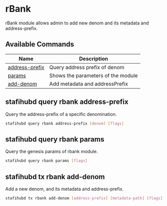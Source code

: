 # rBank
rBank module allows admin to add new denom and its metadata and address-prefix.

## Available Commands

| Name                                  | Description                                            |
| ------------------------------------- | ------------------------------------------------------ |
| [address-prefix](#stafihubd-query-rbank-address-prefix) | Query address prefix of denom                  |
| [params](#stafihubd-query-rbank-params)       | Shows the parameters of the module           |
| [add-denom](#stafihubd-tx-rbank-add-denom)            | Add metadata and addressPrefix |

## stafihubd query rbank address-prefix
Query the address-prefix of a specific denomination.
```bash
stafihubd query rbank address-prefix [denom] [flags]
```

## stafihubd query rbank params
Query the genesis params of rbank module.
```bash
stafihubd query rbank params [flags]
```

## stafihubd tx rbank add-denom
Add a new denom, and its metadata and address-prefix.
```bash
stafihubd tx rbank add-denom [address-prefix] [metadata-path] [flags]
```